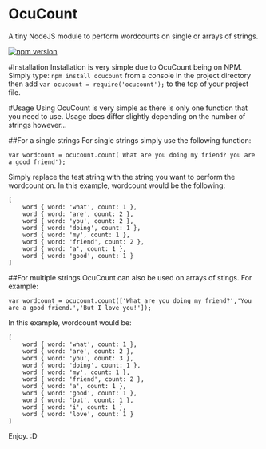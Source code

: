 # OcuCount
A tiny NodeJS module to perform wordcounts on single or arrays of strings.

[![npm version](https://badge.fury.io/js/ocucount.svg)](https://badge.fury.io/js/ocucount)

#Installation
Installation is very simple due to OcuCount being on NPM. Simply type: `npm install ocucount` from a console in the project directory then add `var ocucount = require('ocucount');` to the top of your project file.

#Usage
Using OcuCount is very simple as there is only one function that you need to use. Usage does differ slightly depending on the number of strings however...

##For a single strings
For single strings simply use the following function:
```
var wordcount = ocucount.count('What are you doing my friend? you are a good friend');
```
Simply replace the test string with the string you want to perform the wordcount on. In this example, wordcount would be the following:
```
[
    word { word: 'what', count: 1 },
    word { word: 'are', count: 2 },
    word { word: 'you', count: 2 },
    word { word: 'doing', count: 1 },
    word { word: 'my', count: 1 },
    word { word: 'friend', count: 2 },
    word { word: 'a', count: 1 },
    word { word: 'good', count: 1 } 
]

```

##For multiple strings
OcuCount can also be used on arrays of stings. For example:
```
var wordcount = ocucount.count(['What are you doing my friend?','You are a good friend.','But I love you!']);
```
In this example, wordcount would be:
```
[
    word { word: 'what', count: 1 },
    word { word: 'are', count: 2 },
    word { word: 'you', count: 3 },
    word { word: 'doing', count: 1 },
    word { word: 'my', count: 1 },
    word { word: 'friend', count: 2 },
    word { word: 'a', count: 1 },
    word { word: 'good', count: 1 },
    word { word: 'but', count: 1 },
    word { word: 'i', count: 1 },
    word { word: 'love', count: 1 }
]
```

Enjoy. :D